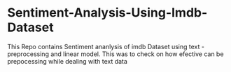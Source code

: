 # Sentiment-Analysis-Using-Imdb-Dataset
This Repo contains Sentiment ananlysis of imdb Dataset using text -preprocessing and linear model.
This was to check on how efective can be prepocessing while dealing with text data

